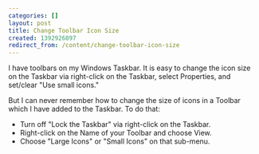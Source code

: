 ```yaml
---
categories: []
layout: post
title: Change Toolbar Icon Size
created: 1392926897
redirect_from: /content/change-toolbar-icon-size
---
```

I have toolbars on my Windows Taskbar.  It is easy to change the icon size on the Taskbar via right-click on the Taskbar, select Properties, and set/clear "Use small icons."

But I can never remember how to change the size of icons in a Toolbar which I have added to the Taskbar.  To do that:

* Turn off "Lock the Taskbar" via right-click on the Taskbar.
* Right-click on the Name of your Toolbar and choose View.
* Choose "Large Icons" or "Small Icons" on that sub-menu.
